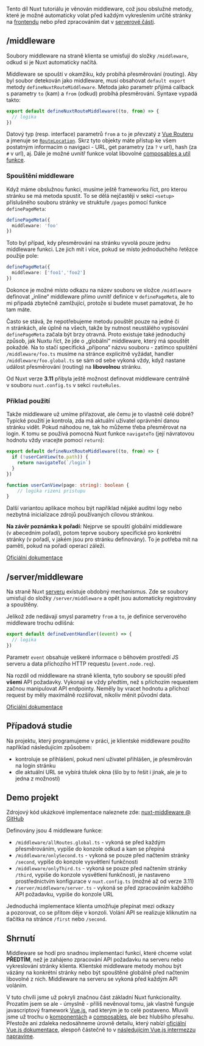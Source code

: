 Tento díl Nuxt tutoriálu je věnován middleware, což jsou obslužné metody, které je možné automaticky volat před každým vykreslením určité stránky na [frontendu](/article/nuxt-pages) nebo před zpracováním dat v&nbsp;[serverové části](/article/nuxt-api).

## /middleware

Soubory middleware na straně klienta se umisťují do složky `/middleware`, odkud si je Nuxt automaticky načítá. 

Middleware se spouští v&nbsp;okamžiku, kdy probíhá přesměrování (routing). Aby byl soubor detekován jako middleware, musí obsahovat `default export` metody `defineNuxtRouteMiddleware`. Metoda jako parametr přijímá callback s&nbsp;parametry `to` (kam) a&nbsp;`from` (odkud) probíhá přesměrování. Syntaxe vypadá takto:

```ts
export default defineNuxtRouteMiddleware((to, from) => {
  // logika
})
```

Datový typ (resp. interface) parametrů `from` a&nbsp;`to` je převzatý z&nbsp;[Vue Routeru](https://router.vuejs.org/) a&nbsp;jmenuje se [`RouteLocation`](https://router.vuejs.org/api/interfaces/RouteLocation.html). Skrz tyto objekty máte přístup ke všem postatným informacím o&nbsp;navigaci - URL, get parametry (za `?` v&nbsp;url), hash (za `#` v&nbsp;url),&nbsp;aj. Dále je možné uvnitř funkce volat libovolné [composables a&nbsp;util funkce](/article/nuxt-utils).

### Spouštění middleware

Když máme obslužnou funkci, musíme ještě frameworku říct, pro kterou stránku se má metoda spustit. To se dělá nejčastěji v&nbsp;sekci `<setup>` příslušného souboru stránky ve struktuře `/pages` pomocí funkce `definePageMeta`:

```ts
definePageMeta({
  middleware: 'foo'
})
```

Toto byl případ, kdy přesměrování na stránku vyvolá pouze jednu middleware funkci. Lze jich mít i&nbsp;více, pokud se místo jednoduchého řetězce použije pole:

```ts
definePageMeta({
  middleware: ['foo1','foo2']
})
```

Dokonce je možné místo odkazu na název souboru ve složce `/middleware` definovat „inline“ middleware přímo uvnitř definice v&nbsp;`definePageMeta`, ale to mi připadá zbytečně zamlžující, protože si budete muset pamatovat, že ho tam máte.

Často se stává, že nepotřebujeme metodu pouštět pouze na jedné či n&nbsp;stránkách, ale úplně na všech, takže by nutnost neustálého vypisování `definePageMeta` začala být brzy otravná. Proto existuje také jednoduchý způsob, jak Nuxtu říct, že jde o&nbsp;„globální“ middleware, který má spouštět pokaždé. Na to stačí specifická „přípona“ názvu souboru -&nbsp;zatímco spuštění `/middleware/foo.ts` musíme na stránce explicitně vyžádat, handler `/middleware/foo.global.ts` se sám od sebe vykoná vždy, když nastane událost přesměrování (routing) na **libovolnou** stránku.

Od Nuxt verze **3.11** přibyla ještě možnost definovat middleware centrálně v&nbsp;souboru `nuxt.config.ts` v&nbsp;sekci `routeRules`.

### Příklad použití

Takže middleware už umíme přiřazovat, ale čemu je to vlastně celé dobré? Typické použití je kontrola, zda má aktuální uživatel oprávnění danou stránku vidět. Pokud náhodou ne, tak ho můžeme třeba přesměrovat na login. K&nbsp;tomu se používá pomocná Nuxt funkce `navigateTo` (její návratovou hodnotu vždy vracejte pomocí `return`):

```ts
export default defineNuxtRouteMiddleware((to, from) => {
  if (!userCanView(to.path)) {
    return navigateTo(`/login`)
  }
})

function userCanView(page: string): boolean {
    // logika rizeni pristupu
}
```

Další variantou aplikace mohou být například nějaké auditní logy nebo nezbytná inicializace zdrojů používaných cílovou stránkou.

**Na závěr poznámka k&nbsp;pořadí:** Nejprve se spouští globální middleware (v&nbsp;abecedním pořadí), potom teprve soubory specifické pro konkrétní stránky (v&nbsp;pořadí, v&nbsp;jakém jsou pro stránku definovány). To je potřeba mít na paměti, pokud na pořadí operací záleží.

[Oficiální dokumentace](https://nuxt.com/docs/guide/directory-structure/middleware)

## /server/middleware

Na straně Nuxt [serveru](/article/nuxt-api) existuje obdobný mechanismus. Zde se soubory umisťují do složky `/server/middleware` a&nbsp;opět jsou automaticky registrovány a&nbsp;spouštěny.

Jelikož zde nedávají smysl parametry `from` a&nbsp;`to`, je definice serverového middleware trochu odlišná:

```ts
export default defineEventHandler((event) => {
  // logika
})
```

Parametr `event` obsahuje veškeré informace o&nbsp;běhovém prostředí JS serveru a&nbsp;data příchozího HTTP requestu (`event.node.req`).

Na rozdíl od middleware na straně klienta, tyto soubory se spouští před **všemi** API požadavky. Vykonají se vždy předtím, než s&nbsp;příchozím requestem začnou manipulovat API endpointy. Neměly by vracet hodnotu a&nbsp;příchozí request by měly maximálně rozšiřovat, nikoliv měnit původní data.

[Oficiální dokumentace](https://nuxt.com/docs/guide/directory-structure/server#server-middleware)

## Případová studie

Na projektu, který programujeme v&nbsp;práci, je klientské middleware použito například následujícím způsobem:
- kontroluje se přihlášení, pokud není uživatel přihlášen, je přesměrován na login stránku
- dle aktuální URL se vybírá titulek okna (šlo by to řešit i&nbsp;jinak, ale je to jedna z&nbsp;možností)

## Demo projekt

Zdrojový kód ukázkové implementace naleznete zde:
[nuxt-middleware @ GitHub](https://github.com/AloisSeckar/demos-nuxt/tree/main/nuxt-middleware)

Definovány jsou 4&nbsp;middleware funkce:
- `/middleware/allRoutes.global.ts` - vykoná se před každým přesměrováním, vypíše do konzole odkud a&nbsp;kam se přepíná
- `/middleware/onlySecond.ts` - vykoná se pouze před načtením stránky `/second`, vypíše do konzole vysvětlení funkčnosti
- `/middleware/onlyThird.ts` - vykoná se pouze před načtením stránky `/third`, vypíše do konzole vysvětlení funkčnosti, je nastaveno prostřednictvím konfigurace v&nbsp;`nuxt.config.ts` (možné až od verze 3.11)
- `/server/middleware/server.ts` - vykoná se před zpracováním každého API požadavku, vypíše do konzole URL

Jednoduchá implementace klienta umožňuje přepínat mezi odkazy a&nbsp;pozorovat, co se přitom děje v&nbsp;konzoli. Volání API se realizuje kliknutím na tlačítka na stránce `/first` nebo `/second`.

## Shrnutí

Middleware se hodí pro snadnou implementaci funkcí, které chceme volat **PŘEDTÍM**, než je zahájeno zpracování API požadavku na serveru nebo vykreslování stránky klienta. Klientské middleware metody mohou být vázány na konkrétní stránky nebo být spouštěné globálně před načtením libovolné z&nbsp;nich. Middleware na serveru se vykoná před každým API voláním.

V&nbsp;tuto chvíli jsme už pokryli značnou část základní Nuxt funkcionality. Prozatím jsem se ale - úmyslně - příliš nevěnoval tomu, jak vlastně funguje javascriptový framework [Vue.js](https://vuejs.org/), nad kterým je to celé postaveno. Mluvili jsme už trochu o&nbsp;[komponentách](/article/nuxt-pages#komponenty-obecně) a&nbsp;[composables](/article/nuxt-utils#composables), ale bez hlubšího přesahu. Přestože ani zdaleka nedosáhneme úrovně detailu, který nabízí [oficiální Vue.js dokumentace](https://vuejs.org/guide/introduction.html), alespoň částečně to v&nbsp;[následujícím Vue.js intermezzu napravíme](/article/nuxt-vue).
